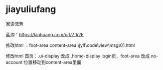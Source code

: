 # jiayuliufang
家语流芳

蓝湖：https://lanhuapp.com/url/7fk2E

修改html
：foot-area content-area
\\jylf\code\view\msg\01.html

修改html
首页：.ui-display 改成 .home-display
login页，foot-area 改成 no-account 位置移动到content-area里面
